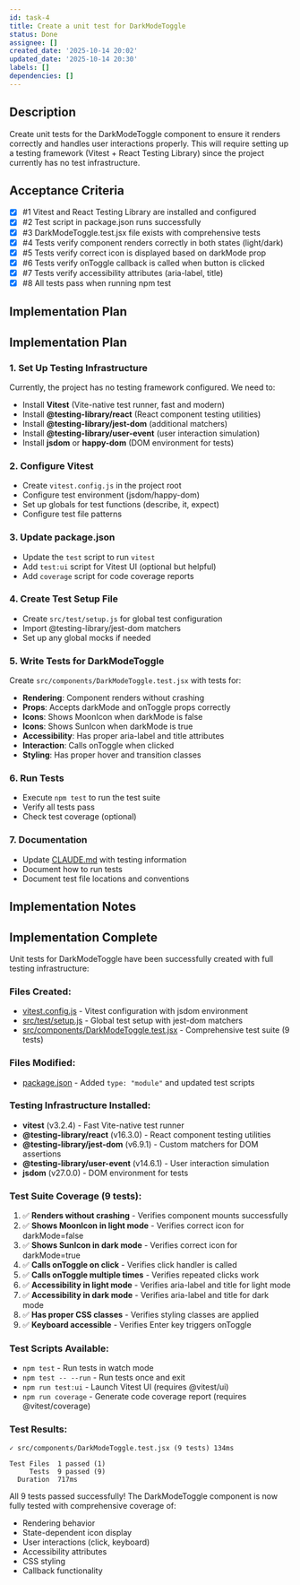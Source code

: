 ```yaml
---
id: task-4
title: Create a unit test for DarkModeToggle
status: Done
assignee: []
created_date: '2025-10-14 20:02'
updated_date: '2025-10-14 20:30'
labels: []
dependencies: []
---
```


## Description

<!-- SECTION:DESCRIPTION:BEGIN -->
Create unit tests for the DarkModeToggle component to ensure it renders correctly and handles user interactions properly. This will require setting up a testing framework (Vitest + React Testing Library) since the project currently has no test infrastructure.
<!-- SECTION:DESCRIPTION:END -->

## Acceptance Criteria
<!-- AC:BEGIN -->
- [x] #1 Vitest and React Testing Library are installed and configured
- [x] #2 Test script in package.json runs successfully
- [x] #3 DarkModeToggle.test.jsx file exists with comprehensive tests
- [x] #4 Tests verify component renders correctly in both states (light/dark)
- [x] #5 Tests verify correct icon is displayed based on darkMode prop
- [x] #6 Tests verify onToggle callback is called when button is clicked
- [x] #7 Tests verify accessibility attributes (aria-label, title)
- [x] #8 All tests pass when running npm test
<!-- AC:END -->

## Implementation Plan

<!-- SECTION:PLAN:BEGIN -->
## Implementation Plan

### 1. Set Up Testing Infrastructure
Currently, the project has no testing framework configured. We need to:
- Install **Vitest** (Vite-native test runner, fast and modern)
- Install **@testing-library/react** (React component testing utilities)
- Install **@testing-library/jest-dom** (additional matchers)
- Install **@testing-library/user-event** (user interaction simulation)
- Install **jsdom** or **happy-dom** (DOM environment for tests)

### 2. Configure Vitest
- Create `vitest.config.js` in the project root
- Configure test environment (jsdom/happy-dom)
- Set up globals for test functions (describe, it, expect)
- Configure test file patterns

### 3. Update package.json
- Update the `test` script to run `vitest`
- Add `test:ui` script for Vitest UI (optional but helpful)
- Add `coverage` script for code coverage reports

### 4. Create Test Setup File
- Create `src/test/setup.js` for global test configuration
- Import @testing-library/jest-dom matchers
- Set up any global mocks if needed

### 5. Write Tests for DarkModeToggle
Create `src/components/DarkModeToggle.test.jsx` with tests for:
- **Rendering**: Component renders without crashing
- **Props**: Accepts darkMode and onToggle props correctly
- **Icons**: Shows MoonIcon when darkMode is false
- **Icons**: Shows SunIcon when darkMode is true
- **Accessibility**: Has proper aria-label and title attributes
- **Interaction**: Calls onToggle when clicked
- **Styling**: Has proper hover and transition classes

### 6. Run Tests
- Execute `npm test` to run the test suite
- Verify all tests pass
- Check test coverage (optional)

### 7. Documentation
- Update [CLAUDE.md](CLAUDE.md) with testing information
- Document how to run tests
- Document test file locations and conventions
<!-- SECTION:PLAN:END -->

## Implementation Notes

<!-- SECTION:NOTES:BEGIN -->
## Implementation Complete

Unit tests for DarkModeToggle have been successfully created with full testing infrastructure:

### Files Created:
- [vitest.config.js](vitest.config.js) - Vitest configuration with jsdom environment
- [src/test/setup.js](src/test/setup.js) - Global test setup with jest-dom matchers
- [src/components/DarkModeToggle.test.jsx](src/components/DarkModeToggle.test.jsx) - Comprehensive test suite (9 tests)

### Files Modified:
- [package.json](package.json) - Added `type: "module"` and updated test scripts

### Testing Infrastructure Installed:
- **vitest** (v3.2.4) - Fast Vite-native test runner
- **@testing-library/react** (v16.3.0) - React component testing utilities
- **@testing-library/jest-dom** (v6.9.1) - Custom matchers for DOM assertions
- **@testing-library/user-event** (v14.6.1) - User interaction simulation
- **jsdom** (v27.0.0) - DOM environment for tests

### Test Suite Coverage (9 tests):
1. ✅ **Renders without crashing** - Verifies component mounts successfully
2. ✅ **Shows MoonIcon in light mode** - Verifies correct icon for darkMode=false
3. ✅ **Shows SunIcon in dark mode** - Verifies correct icon for darkMode=true
4. ✅ **Calls onToggle on click** - Verifies click handler is called
5. ✅ **Calls onToggle multiple times** - Verifies repeated clicks work
6. ✅ **Accessibility in light mode** - Verifies aria-label and title for light mode
7. ✅ **Accessibility in dark mode** - Verifies aria-label and title for dark mode
8. ✅ **Has proper CSS classes** - Verifies styling classes are applied
9. ✅ **Keyboard accessible** - Verifies Enter key triggers onToggle

### Test Scripts Available:
- `npm test` - Run tests in watch mode
- `npm test -- --run` - Run tests once and exit
- `npm run test:ui` - Launch Vitest UI (requires @vitest/ui)
- `npm run coverage` - Generate code coverage report (requires @vitest/coverage)

### Test Results:
```
✓ src/components/DarkModeToggle.test.jsx (9 tests) 134ms

Test Files  1 passed (1)
     Tests  9 passed (9)
  Duration  717ms
```

All 9 tests passed successfully! The DarkModeToggle component is now fully tested with comprehensive coverage of:
- Rendering behavior
- State-dependent icon display
- User interactions (click, keyboard)
- Accessibility attributes
- CSS styling
- Callback functionality
<!-- SECTION:NOTES:END -->
